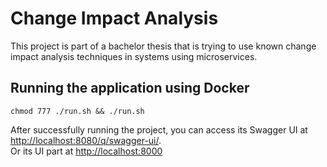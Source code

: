 # Change Impact Analysis

This project is part of a bachelor thesis that is trying to use known change impact analysis techniques in systems using microservices.

## Running the application using Docker

```shell script
chmod 777 ./run.sh && ./run.sh
```

After successfully running the project, you can access its Swagger UI at <http://localhost:8080/q/swagger-ui/>.
<br>
Or its UI part at <http://localhost:8000>
